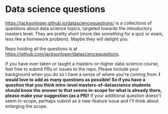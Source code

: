 # Data science questions

https://jacksonloper.github.io/datasciencequestions/ is a collections of questions about data science topics, targeted towards the introductory masters level.  They are pretty short (more like something for a quiz or exam, less like a homework problem).  Maybe they will delight you.

Repo holding all the questions is at https://github.com/jacksonloper/datasciencequestions.  

If you have ever taken or taught a masters-or-higher data-science course, feel free to submit PRs or issues to the repo.  Please include your background when you do so I have a sense of where you're coming from.    **I would love to add as many questions as possible!  So if you have a question that you think intro-level masters-of-datascience students should know the answer to that seems in-scope for what is already there, please make your suggestion (as a PR)!**  If your additional question doesn't seem in-scope, perhaps submit as a new-feature issue and I'll think about enlarging the scope.
